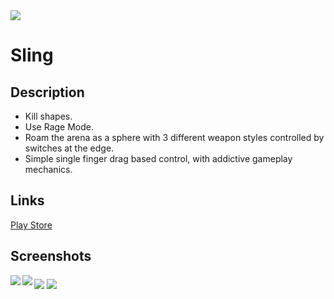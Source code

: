 <img src="C:\X\Media\Photos\Designs\Icons\SLING.png" align="middle"/>

# Sling

## Description

* Kill shapes.
* Use Rage Mode.
* Roam the arena as a sphere with 3 different weapon styles controlled by switches at the edge.
* Simple single finger drag based control, with addictive gameplay mechanics.

## Links

[Play Store](https://play.google.com/store/apps/details?id=com.N2.Sling)

## Screenshots

<img align="left" src="https://lh3.googleusercontent.com/8K9V35-QHznqrI8gUgnFbtwEy51INZ6b20v5V0xzbhVwVMwYmEqHY9ZbAyX5PE3Xkw=w1536-h723-rw">

<img align="middle" src="https://lh3.googleusercontent.com/LCcXy76mhp8elRFxapSzCLrVecghuvtE0TWa4M4f5gUjqZm3WrupoJWJ6MMYzmDVfg=w1536-h723-rw">

<img align="left" src="https://lh3.googleusercontent.com/GQGGZNfrM6qOCuJoktS_LfXP7c2tgCcDIUKBPdam1BxI0gNOqu43zVahkN9lxK8zgNc=w1536-h723-rw">

<img align="middle" src="https://lh3.googleusercontent.com/sYo6kn_ScX--0YgAd2GE6riOpUN7_QjGJ6vUVcCkKVfr2bV3zH9msZGo9Rpu-T_lGw=w1536-h723-rw">
